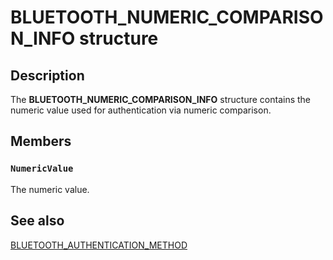 # BLUETOOTH_NUMERIC_COMPARISON_INFO structure

## Description

The **BLUETOOTH_NUMERIC_COMPARISON_INFO** structure contains the numeric value used for authentication via numeric comparison.

## Members

### `NumericValue`

The numeric value.

## See also

[BLUETOOTH_AUTHENTICATION_METHOD](https://learn.microsoft.com/windows/win32/api/bluetoothapis/ne-bluetoothapis-bluetooth_authentication_method)
